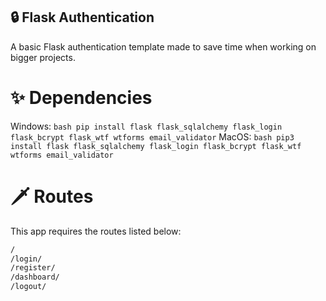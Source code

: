## 🔒 Flask Authentication 
A basic Flask authentication template made to save time when working on bigger projects.
# ✨ Dependencies  
Windows: ```bash
pip install flask flask_sqlalchemy flask_login flask_bcrypt flask_wtf wtforms email_validator```
MacOS: ```bash
pip3 install flask flask_sqlalchemy flask_login flask_bcrypt flask_wtf wtforms email_validator```
# 🗡️ Routes
This app requires the routes listed below:
```bash
/
/login/
/register/
/dashboard/
/logout/

